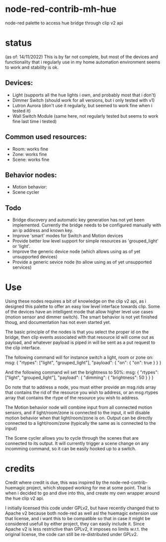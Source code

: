 # node-red-contrib-mh-hue
node-red palette to access hue bridge through clip v2 api

# status
(as of: 14/11/2022)
This is by far not complete, but most of the devices and functionality that i regularly use
in my home automation environment seems to work and stability is ok.

## Devices:
- Light (supports all the hue lights i own, and probably most that i don't)
- Dimmer Switch (should work for all versions, but i only tested with v1)
- Lutron Aurora (don't use it regularly, but seemed to work fine when i tested it)
- Wall Switch Module (same here, not regularly tested but seems to work fine last time i tested)

## Common used resources:
- Room: works fine
- Zone: works fine
- Scene: works fine

## Behavior nodes:
- Motion behavior:
- Scene cycler

## Todo
- Bridge discovery and automatic key generation has not yet been implemented. Currently the 
  bridge needs to be configured manually with an ip address and known key.
- Improve 'smart' modes for Switch and Motion devices
- Provide better low level support for simple resources as 'grouped_light' or 'light'.
- Improve the generic device node (which allows using as of yet unsupported devices)
- Provide a generic sevice node (to allow using as of yet unsupported services)

# Use
Using these nodes requires a bit of knowledge on the clip v2 api, as i designed this palette
to offer an easy low level interface towards clip. Some of the devices have an intelligent mode
that allow higher level use cases (motion sensor and dimmer switch). The smart behavior is not
yet finished thoug, and documentation has not even started yet.

The basic principle of the nodes is that you select the proper id on the bridge, then clip events
associated with that resource id will come out as payload, and whatever payload is piped in
will be sent as a put request to the clip interface.

The following command will for instance switch a light, room or zone on:
msg: { "rtypes": ["light", "grouped_light"], "payload": { "on": { "on": true } } }

And the following command wil set the brightness to 50%:
msg: { "rtypes": ["light", "grouped_light"], "payload": { "dimming": { "brightness": 50 } } }

Do note that to address a node, you must either provide an msg.rids array that contains the rid
of the resource you wish to address, or an msg.rtypes array that contains the rtype of the resource
you wish to address.

The Motion behavior node will combine input from all connected motion sensors, and if light/room/zone is connected to the input, it will disable motion behavior when that light/room/zone is on.
Output can be directly connected to a light/room/zone (typically the same as is connected to the input)

The Scene cycler allows you to cycle through the scenes that are connected to its output. It will
currently trigger a scene change on any incomming command, so it can be easily hooked up to a switch.

# credits
Credit where credit is due, this was inspired by the node-red-contrib-huemagic project, which stopped working for me at some point.
That is when i decided to go and dive into this, and create my own wrapper around the hue clip v2 api.

I initially licensed this code under GPLv2, but have recently changed that to Apache v2 because both node-red as well asl the huemagic extension
use that license, and i want this to be compatible so that in case it might be considered usefull by either project, they can easily include it.
Since Apache v2 is less restrictive than GPLv2, it imposes no limits w.r.t. the original license, the code can still be re-distributed under GPLv2.
